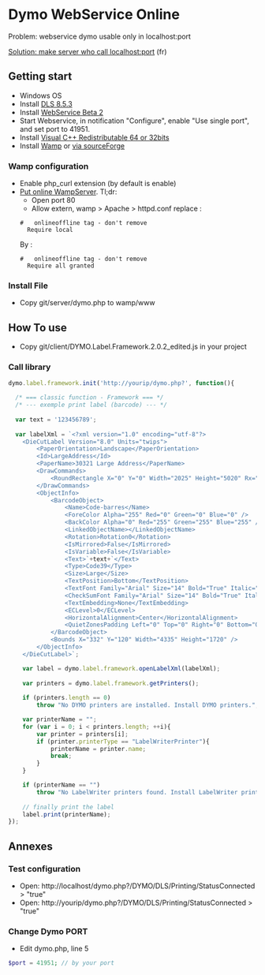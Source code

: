 # Dymo WebService Online

Problem: webservice dymo usable only in localhost:port

[Solution: make server who call localhost:port](https://flavienliger.github.io/2016/03/08/Jeux-de-piste-D-Y-M-O.html) (fr)


## Getting start

- Windows OS
- Install [DLS 8.5.3](http://www.labelwriter.com/software/dls/win/DLSSetup.8.5.3.1897.exe)
- Install [WebService Beta 2](http://www.labelwriter.com/SDK_Beta/DYMO_Web_Service_Install_1.0_Beta2.exe)
- Start Webservice, in notification "Configure", enable "Use single port", and set port to 41951.
- Install [Visual C++ Redistributable 64 or 32bits](https://www.smartftp.com/support/kb/the-program-cant-start-because-api-ms-win-crt-runtime-l1-1-0dll-is-missing-f2702.html)
- Install [Wamp](http://www.wampserver.com) or [via sourceForge](https://sourceforge.net/projects/wampserver/)

### Wamp configuration
- Enable php_curl extension (by default is enable)
- [Put online WampServer](http://www.simonewebdesign.it/how-to-put-online-your-wampserver/). 
Tl;dr: 
  - Open port 80
  - Allow extern, wamp > Apache > httpd.conf replace :
  ```
  #   onlineoffline tag - don't remove
    Require local
  ```
  By :
  ```
  #   onlineoffline tag - don't remove
    Require all granted
  ```

### Install File

- Copy git/server/dymo.php to wamp/www

## How To use

- Copy git/client/DYMO.Label.Framework.2.0.2_edited.js in your project

### Call library

```javascript
dymo.label.framework.init('http://yourip/dymo.php?', function(){

  /* === classic function - Framework === */
  /* --- exemple print label (barcode) --- */
  
  var text = '123456789';
  
  var labelXml = `<?xml version="1.0" encoding="utf-8"?>
    <DieCutLabel Version="8.0" Units="twips">
        <PaperOrientation>Landscape</PaperOrientation>
        <Id>LargeAddress</Id>
        <PaperName>30321 Large Address</PaperName>
        <DrawCommands>
            <RoundRectangle X="0" Y="0" Width="2025" Height="5020" Rx="270" Ry="270" />
        </DrawCommands>
        <ObjectInfo>
            <BarcodeObject>
                <Name>Code-barres</Name>
                <ForeColor Alpha="255" Red="0" Green="0" Blue="0" />
                <BackColor Alpha="0" Red="255" Green="255" Blue="255" />
                <LinkedObjectName></LinkedObjectName>
                <Rotation>Rotation0</Rotation>
                <IsMirrored>False</IsMirrored>
                <IsVariable>False</IsVariable>
                <Text>`+text+`</Text>
                <Type>Code39</Type>
                <Size>Large</Size>
                <TextPosition>Bottom</TextPosition>
                <TextFont Family="Arial" Size="14" Bold="True" Italic="False" Underline="False" Strikeout="False" />
                <CheckSumFont Family="Arial" Size="14" Bold="True" Italic="False" Underline="False" Strikeout="False" />
                <TextEmbedding>None</TextEmbedding>
                <ECLevel>0</ECLevel>
                <HorizontalAlignment>Center</HorizontalAlignment>
                <QuietZonesPadding Left="0" Top="0" Right="0" Bottom="0" />
            </BarcodeObject>
            <Bounds X="332" Y="120" Width="4335" Height="1720" />
        </ObjectInfo>
    </DieCutLabel>`;

    var label = dymo.label.framework.openLabelXml(labelXml);
    
    var printers = dymo.label.framework.getPrinters();
    
    if (printers.length == 0)
        throw "No DYMO printers are installed. Install DYMO printers.";

    var printerName = "";
    for (var i = 0; i < printers.length; ++i){
        var printer = printers[i];
        if (printer.printerType == "LabelWriterPrinter"){
            printerName = printer.name;
            break;
        }
    }

    if (printerName == "")
        throw "No LabelWriter printers found. Install LabelWriter printer";
    
    // finally print the label
    label.print(printerName);
});
```

## Annexes

### Test configuration

- Open: http://localhost/dymo.php?/DYMO/DLS/Printing/StatusConnected > "true"
- Open: http://yourip/dymo.php?/DYMO/DLS/Printing/StatusConnected > "true"

### Change Dymo PORT
- Edit dymo.php, line 5
```php
$port = 41951; // by your port
```
